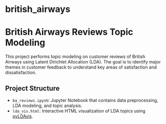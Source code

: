 # british_airways

# British Airways Reviews Topic Modeling

This project performs topic modeling on customer reviews of British Airways using Latent Dirichlet Allocation (LDA). The goal is to identify major themes in customer feedback to understand key areas of satisfaction and dissatisfaction.

## Project Structure

- `ba_reviews.ipynb`: Jupyter Notebook that contains data preprocessing, LDA modeling, and topic analysis.
- `lda_vis.html`: Interactive HTML visualization of LDA topics using [pyLDAvis](https://github.com/bmabey/pyLDAvis).






